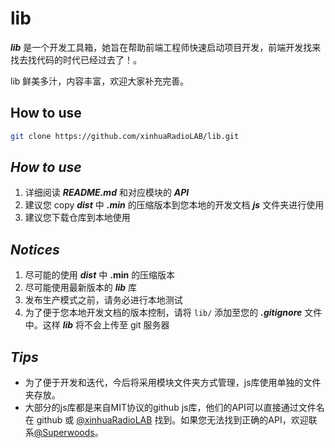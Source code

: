 # **lib**

**_lib_** 是一个开发工具箱，她旨在帮助前端工程师快速启动项目开发，前端开发找来找去找代码的时代已经过去了！。

lib 鲜美多汁，内容丰富，欢迎大家补充完善。

## How to use

```bash
git clone https://github.com/xinhuaRadioLAB/lib.git
```

## **_How to use_**

1.  详细阅读 **_README.md_** 和对应模块的 **_API_**
2.  建议您 copy **_dist_** 中 **_.min_** 的压缩版本到您本地的开发文档 **_js_** 文件夹进行使用
3.  建议您下载仓库到本地使用

## **_Notices_**

1.  尽可能的使用 **_dist_** 中 **.min** 的压缩版本
2.  尽可能使用最新版本的 **_lib_** 库
3.  发布生产模式之前，请务必进行本地测试
4.  为了便于您本地开发文档的版本控制，请将 `lib/` 添加至您的 **_.gitignore_** 文件中。这样 **_lib_** 将不会上传至 git 服务器

## **_Tips_**

-   为了便于开发和迭代，今后将采用模块文件夹方式管理，js库使用单独的文件夹存放。
-   大部分的js库都是来自MIT协议的github js库，他们的API可以直接通过文件名在 github 或 [@xinhuaRadioLAB](https://github.com/xinhuaRadioLAB) 找到。如果您无法找到正确的API，欢迎联系[@Superwoods](https://github.com/superwoods)。
